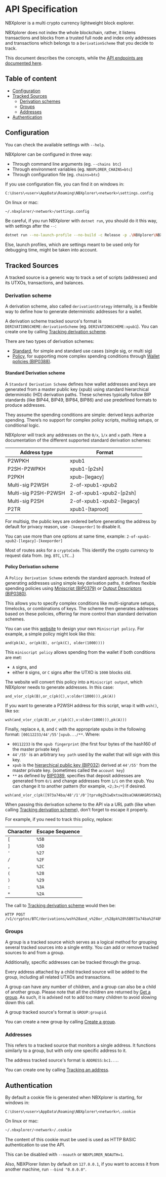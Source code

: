 # API Specification

NBXplorer is a multi crypto currency lightweight block explorer.

NBXplorer does not index the whole blockchain, rather, it listens transactions and blocks from a trusted full node and index only addresses and transactions which belongs to a `DerivationScheme` that you decide to track.

This document describes the concepts, while the [API endpoints are documented here](https://dgarage.github.io/NBXplorer/).

## Table of content

* [Configuration](#configuration)
* [Tracked Sources](#tracked-sources)
  * [Derivation schemes](#derivation-scheme)
  * [Groups](#groups)
  * [Addresses](#addresses)
* [Authentication](#authentication)

## Configuration

You can check the available settings with `--help`.

NBXplorer can be configured in three way:

* Through command line arguments (eg. `--chains btc`)
* Through environment variables (eg. `NBXPLORER_CHAINS=btc`)
* Through configuration file (eg. `chains=btc`)

If you use configuration file, you can find it on windows in:

```pwsh
C:\Users\<user>\AppData\Roaming\NBXplorer\<network>\settings.config
```

On linux or mac:

```bash
~/.nbxplorer/<network>/settings.config
```

Be careful, if you run NBXplorer with `dotnet run`, you should do it this way, with settings after the `--`:

```bash
dotnet run --no-launch-profile --no-build -c Release -p .\NBXplorer\NBXplorer.csproj -- --chains btc
```

Else, launch profiles, which are settings meant to be used only for debugging time, might be taken into account.

## <a name="tracked-source"></a>Tracked Sources

A tracked source is a generic way to track a set of scripts (addresses) and its UTXOs, transactions, and balances.

### <a name="derivationScheme"></a>Derivation scheme

A derivation scheme, also called `derivationStrategy` internally, is a flexible way to define how to generate deterministic addresses for a wallet.

A derivation scheme tracked source's format is `DERIVATIONSCHEME:derivationScheme` (eg. `DERIVATIONSCHEME:xpub1`).
You can create one by calling [Tracking derivation scheme](https://dgarage.github.io/NBXplorer/#tag/Derivations/operation/Track).

There are two types of derivation schemes:
* [Standard](#standardDerivationScheme), for simple and standard use cases (single sig, or multi sig)
* [Policy](#policyDerivationScheme), for supporting more complex spending conditions through [Wallet policies (BIP0388)](https://github.com/bitcoin/bips/blob/master/bip-0388.mediawiki). 

#### <a name="standardDerivationScheme"></a>Standard Derivation scheme

A `Standard Derivation Scheme` defines how wallet addresses and keys are generated from a master public key (xpub) using standard hierarchical deterministic (HD) derivation paths. These schemes typically follow BIP standards (like BIP44, BIP49, BIP84, BIP86) and use predefined formats to produce addresses.

They assume the spending conditions are simple: derived keys authorize spending. There’s no support for complex policy scripts, multisig setups, or conditional logic.

NBXplorer will track any addresses on the `0/x`, `1/x` and `x` path.
Here a documentation of the different supported standard derivation schemes:

| Address type | Format |
| ------------- |-------------|
| P2WPKH | xpub1 |
| P2SH-P2WPKH | xpub1-[p2sh] |
| P2PKH | xpub-[legacy] |
| Multi-sig P2WSH | 2-of-xpub1-xpub2 |
| Multi-sig P2SH-P2WSH | 2-of-xpub1-xpub2-[p2sh] |
| Multi-sig P2SH | 2-of-xpub1-xpub2-[legacy] |
| P2TR | xpub1-[taproot] |

For multisig, the public keys are ordered before generating the address by default for privacy reason, use `-[keeporder]` to disable it.

You can use more than one options at same time, example: `2-of-xpub1-xpub2-[legacy]-[keeporder]`

Most of routes asks for a `cryptoCode`. This identify the crypto currency to request data from. (eg. `BTC`, `LTC`...)

#### <a name="policyDerivationScheme"></a>Policy Derivation scheme

A `Policy Derivation Scheme` extends the standard approach. Instead of generating addresses using simple key derivation paths, it defines flexible spending policies using [Miniscript (BIP0379)](https://github.com/bitcoin/bips/blob/master/bip-0379.md) or [Output Descriptors (BIP0380)](https://github.com/bitcoin/bips/blob/master/bip-0380.mediawiki).

This allows you to specify complex conditions like multi-signature setups, timelocks, or combinations of keys. The scheme then generates addresses based on these policies, offering far more control than standard derivation schemes.

You can use this [website](https://bitcoin.sipa.be/miniscript/) to design your own `Miniscript policy`. For example, a simple policy might look like this:

```
and(pk(A), or(pk(B), or(pk(C), older(1000))))
```

This `miniscript policy` allows spending from the wallet if both conditions are met:

* `A` signs, and
* either `B` signs, or `C` signs after the UTXO is `1000` blocks old.

The website will convert this policy into a `Miniscript output`, which NBXplorer needs to generate addresses. In this case:

```
and_v(or_c(pk(B),or_c(pk(C),v:older(1000))),pk(A))
```

If you want to generate a P2WSH address for this script, wrap it with `wsh()`, like so:

```
wsh(and_v(or_c(pk(B),or_c(pk(C),v:older(1000))),pk(A)))
```

Finally, replace `A`, `B`, and `C` with the appropriate xpubs in the following format: `[00112233/44'/55']xpub.../**`.
Where:

* `00112233` is the `xpub fingerprint` (the first four bytes of the hash160 of the master private key)
* `44'/55'` is an arbitrary `key path` used by the wallet that will sign with this key.
* `xpub` is the [hierarchical public key (BIP032)](https://github.com/bitcoin/bips/blob/master/bip-0032.mediawiki) derived at `44'/55'` from the master private key. (sometimes called the `account key`)
* `**` as defined by [BIP0389](https://github.com/bitcoin/bips/blob/master/bip-0389.mediawiki), specifies that deposit addresses are generated from `0/i`  and change addresses from `1/i` on the xpub. You can change it to another pattern (for example, `<2;3>/*`) if desired.  

```
wsh(and_v(or_c(pk([973a74ba/48'/1'/0']tprv8gZh1wDxtsw28saCHAXAKGRStbAZpWAzuT13AVv5erS3CxHMNLmmJUFfpUKtvfBzQx5qajkzcHkghNp8kuPknDhMTwxPdzPA29NZQcr17ZT/**),or_c(pk([39bad04c/48'/1'/1']tprv8fkJnxvpWbmwWd8Ep6YdXoYrhp1WNDFLvVJKsioFwatwA2kyZtfpFhSqi84QGb83VXqPHWBiH4xV8rcrHz1WeWtk1gWS1MwJsE3dJWfp1Fj/**),v:older(1000))),pk([f19e9416/48'/1'/2']tprv8fuFjBofiYNzDW3GAyPeoMqDf2QdrQZxozJjAT74CxaeYkQv7cKZvrPLSTuB2Z6qX8nxfBbTQaGCzDpPzaH1jyV9RiRj8xVFmo34hFzsKb8/**)))
```

When passing this derivation scheme to the API via a URL path (like when calling [Tracking derivation scheme](https://dgarage.github.io/NBXplorer/#tag/Derivations/operation/Track)), don’t forget to escape it properly.

For example, if you need to track this policy, replace:

| Character | Escape Sequence |
| --------- | --------------- |
| `[`       | `%5B`           |
| `]`       | `%5D`           |
| `'`       | `%27`           |
| `/`       | `%2F`           |
| `,`       | `%2C`           |
| `(`       | `%28`           |
| `)`       | `%29`           |
| `:`       | `%3A`           |
| `*`       | `%2A`           |

The call to [Tracking derivation scheme](https://dgarage.github.io/NBXplorer/#tag/Derivations/operation/Track) would then be:
```
HTTP POST /v1/cryptos/BTC/derivations/wsh%28and_v%28or_c%28pk%28%5B973a74ba%2F48%27%2F1%27%2F0%27%5Dtprv8gZh1wDxtsw28saCHAXAKGRStbAZpWAzuT13AVv5erS3CxHMNLmmJUFfpUKtvfBzQx5qajkzcHkghNp8kuPknDhMTwxPdzPA29NZQcr17ZT%2F%2A%2A%29%2Cor_c%28pk%28%5B39bad04c%2F48%27%2F1%27%2F1%27%5Dtprv8fkJnxvpWbmwWd8Ep6YdXoYrhp1WNDFLvVJKsioFwatwA2kyZtfpFhSqi84QGb83VXqPHWBiH4xV8rcrHz1WeWtk1gWS1MwJsE3dJWfp1Fj%2F%2A%2A%29%2Cv%3Aolder%281000%29%29%29%2Cpk%28%5Bf19e9416%2F48%27%2F1%27%2F2%27%5Dtprv8fuFjBofiYNzDW3GAyPeoMqDf2QdrQZxozJjAT74CxaeYkQv7cKZvrPLSTuB2Z6qX8nxfBbTQaGCzDpPzaH1jyV9RiRj8xVFmo34hFzsKb8%2F%2A%2A%29%29%29%23adgpkx0s
```

### <a name="groups"></a>Groups

A group is a tracked source which serves as a logical method for grouping several tracked sources into a single entity. You can add or remove tracked sources to and from a group.

Additionally, specific addresses can be tracked through the group.

Every address attached by a child tracked source will be added to the group, including all related UTXOs and transactions. 

A group can have any number of children, and a group can also be a child of another group.
Please note that all the children are returned by [Get a group](https://dgarage.github.io/NBXplorer/#tag/Groups/operation/Get). As such, it is advised not to add too many children to avoid slowing down this call.

A group tracked source's format is `GROUP:groupid`.

You can create a new group by calling [Create a group](https://dgarage.github.io/NBXplorer/#tag/Groups/operation/Create).

### <a name="addresses"></a>Addresses

This refers to a tracked source that monitors a single address. It functions similarly to a group, but with only one specific address to it.

The address tracked source's format is `ADDRESS:bc1...`.

You can create one by calling [Tracking an address](https://dgarage.github.io/NBXplorer/#tag/Legacy/operation/TrackSingleAddress).

## Authentication

By default a cookie file is generated when NBXplorer is starting, for windows in:

```pwsh
C:\Users\<user>\AppData\Roaming\NBXplorer\<network>\.cookie
```

On linux or mac:

```bash
~/.nbxplorer/<network>/.cookie
```

The content of this cookie must be used is used as HTTP BASIC authentication to use the API.

This can be disabled with `--noauth` or `NBXPLORER_NOAUTH=1`.

Also, NBXPlorer listen by default on `127.0.0.1`, if you want to access it from another machine, run `--bind "0.0.0.0"`.
